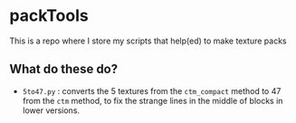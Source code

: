 # packTools
This is a repo where I store my scripts that help(ed) to make texture packs

## What do these do?
- `5to47.py` : converts the 5 textures from the `ctm_compact` method to 47 from the `ctm` method, to fix the strange lines in the middle of blocks in lower versions.
